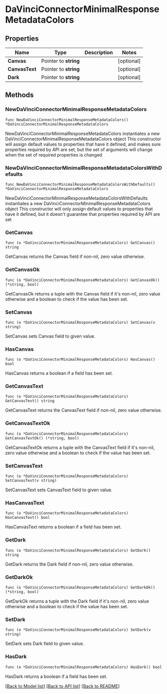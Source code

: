 # DaVinciConnectorMinimalResponseMetadataColors

## Properties

Name | Type | Description | Notes
------------ | ------------- | ------------- | -------------
**Canvas** | Pointer to **string** |  | [optional] 
**CanvasText** | Pointer to **string** |  | [optional] 
**Dark** | Pointer to **string** |  | [optional] 

## Methods

### NewDaVinciConnectorMinimalResponseMetadataColors

`func NewDaVinciConnectorMinimalResponseMetadataColors() *DaVinciConnectorMinimalResponseMetadataColors`

NewDaVinciConnectorMinimalResponseMetadataColors instantiates a new DaVinciConnectorMinimalResponseMetadataColors object
This constructor will assign default values to properties that have it defined,
and makes sure properties required by API are set, but the set of arguments
will change when the set of required properties is changed

### NewDaVinciConnectorMinimalResponseMetadataColorsWithDefaults

`func NewDaVinciConnectorMinimalResponseMetadataColorsWithDefaults() *DaVinciConnectorMinimalResponseMetadataColors`

NewDaVinciConnectorMinimalResponseMetadataColorsWithDefaults instantiates a new DaVinciConnectorMinimalResponseMetadataColors object
This constructor will only assign default values to properties that have it defined,
but it doesn't guarantee that properties required by API are set

### GetCanvas

`func (o *DaVinciConnectorMinimalResponseMetadataColors) GetCanvas() string`

GetCanvas returns the Canvas field if non-nil, zero value otherwise.

### GetCanvasOk

`func (o *DaVinciConnectorMinimalResponseMetadataColors) GetCanvasOk() (*string, bool)`

GetCanvasOk returns a tuple with the Canvas field if it's non-nil, zero value otherwise
and a boolean to check if the value has been set.

### SetCanvas

`func (o *DaVinciConnectorMinimalResponseMetadataColors) SetCanvas(v string)`

SetCanvas sets Canvas field to given value.

### HasCanvas

`func (o *DaVinciConnectorMinimalResponseMetadataColors) HasCanvas() bool`

HasCanvas returns a boolean if a field has been set.

### GetCanvasText

`func (o *DaVinciConnectorMinimalResponseMetadataColors) GetCanvasText() string`

GetCanvasText returns the CanvasText field if non-nil, zero value otherwise.

### GetCanvasTextOk

`func (o *DaVinciConnectorMinimalResponseMetadataColors) GetCanvasTextOk() (*string, bool)`

GetCanvasTextOk returns a tuple with the CanvasText field if it's non-nil, zero value otherwise
and a boolean to check if the value has been set.

### SetCanvasText

`func (o *DaVinciConnectorMinimalResponseMetadataColors) SetCanvasText(v string)`

SetCanvasText sets CanvasText field to given value.

### HasCanvasText

`func (o *DaVinciConnectorMinimalResponseMetadataColors) HasCanvasText() bool`

HasCanvasText returns a boolean if a field has been set.

### GetDark

`func (o *DaVinciConnectorMinimalResponseMetadataColors) GetDark() string`

GetDark returns the Dark field if non-nil, zero value otherwise.

### GetDarkOk

`func (o *DaVinciConnectorMinimalResponseMetadataColors) GetDarkOk() (*string, bool)`

GetDarkOk returns a tuple with the Dark field if it's non-nil, zero value otherwise
and a boolean to check if the value has been set.

### SetDark

`func (o *DaVinciConnectorMinimalResponseMetadataColors) SetDark(v string)`

SetDark sets Dark field to given value.

### HasDark

`func (o *DaVinciConnectorMinimalResponseMetadataColors) HasDark() bool`

HasDark returns a boolean if a field has been set.


[[Back to Model list]](../README.md#documentation-for-models) [[Back to API list]](../README.md#documentation-for-api-endpoints) [[Back to README]](../README.md)


